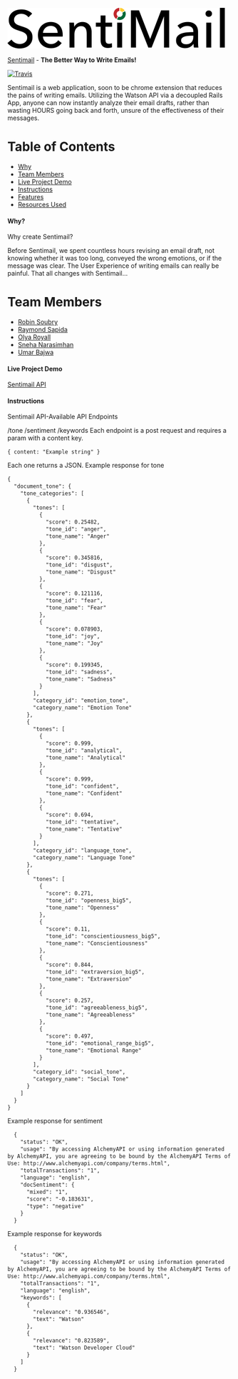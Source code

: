 ![SentiMail Logo](/public/assets/logo_sentimail.png "Logo Sentimail")

[Sentimail](http://sentimail.herokuapp.com/) - **The Better Way to Write Emails!**

[![Travis](https://img.shields.io/travis/nosir/cleave.js.svg?maxAge=2592000)](https://travis-ci.org/nosir/cleave.js)

Sentimail is a web application, soon to be chrome extension that reduces the pains of writing emails. Utilizing the Watson API via a decoupled Rails App, anyone can now instantly analyze their email drafts, rather than wasting HOURS going back and forth, unsure of the effectiveness of their messages.

# Table of Contents
* [Why](#why)
* [Team Members](#team-members)
* [Live Project Demo](#project-demo)
* [Instructions](#instructions)
* [Features](#features)
* [Resources Used](#resources)

#### <a name="why"></a>Why?
Why create Sentimail? 

Before Sentimail, we spent countless hours revising an email draft, not knowing whether it was too long, conveyed the wrong emotions, or if the message was clear. The User Experience of writing emails can really be painful. That all changes with Sentimail...

# <a name="team-members"></a>Team Members
* [Robin Soubry](https://github.com/RobinSoubry)
* [Raymond Sapida](https://github.com/raysapida)
* [Olya Royall](https://github.com/venture-vin)
* [Sneha Narasimhan](https://github.com/snehabn)
* [Umar Bajwa](https://github.com/UmarFBajwa)

#### <a name="project-demo"></a> Live Project Demo

[Sentimail API](http://sentimail-api.herokuapp.com/)

#### <a name="instructions"></a> Instructions

Sentimail API-Available API Endpoints

/tone
/sentiment
/keywords
Each endpoint is a post request and requires a param with a content key.

    { content: "Example string" }
  
Each one returns a JSON.
Example response for tone

    {
      "document_tone": {
        "tone_categories": [
          {
            "tones": [
              {
                "score": 0.25482,
                "tone_id": "anger",
                "tone_name": "Anger"
              },
              {
                "score": 0.345816,
                "tone_id": "disgust",
                "tone_name": "Disgust"
              },
              {
                "score": 0.121116,
                "tone_id": "fear",
                "tone_name": "Fear"
              },
              {
                "score": 0.078903,
                "tone_id": "joy",
                "tone_name": "Joy"
              },
              {
                "score": 0.199345,
                "tone_id": "sadness",
                "tone_name": "Sadness"
              }
            ],
            "category_id": "emotion_tone",
            "category_name": "Emotion Tone"
          },
          {
            "tones": [
              {
                "score": 0.999,
                "tone_id": "analytical",
                "tone_name": "Analytical"
              },
              {
                "score": 0.999,
                "tone_id": "confident",
                "tone_name": "Confident"
              },
              {
                "score": 0.694,
                "tone_id": "tentative",
                "tone_name": "Tentative"
              }
            ],
            "category_id": "language_tone",
            "category_name": "Language Tone"
          },
          {
            "tones": [
              {
                "score": 0.271,
                "tone_id": "openness_big5",
                "tone_name": "Openness"
              },
              {
                "score": 0.11,
                "tone_id": "conscientiousness_big5",
                "tone_name": "Conscientiousness"
              },
              {
                "score": 0.844,
                "tone_id": "extraversion_big5",
                "tone_name": "Extraversion"
              },
              {
                "score": 0.257,
                "tone_id": "agreeableness_big5",
                "tone_name": "Agreeableness"
              },
              {
                "score": 0.497,
                "tone_id": "emotional_range_big5",
                "tone_name": "Emotional Range"
              }
            ],
            "category_id": "social_tone",
            "category_name": "Social Tone"
          }
        ]
      }
    }
    
Example response for sentiment

      {
        "status": "OK",
        "usage": "By accessing AlchemyAPI or using information generated by AlchemyAPI, you are agreeing to be bound by the AlchemyAPI Terms of Use: http://www.alchemyapi.com/company/terms.html",
        "totalTransactions": "1",
        "language": "english",
        "docSentiment": {
          "mixed": "1",
          "score": "-0.183631",
          "type": "negative"
        }
      }
    
Example response for keywords

      {
        "status": "OK",
        "usage": "By accessing AlchemyAPI or using information generated by AlchemyAPI, you are agreeing to be bound by the AlchemyAPI Terms of Use: http://www.alchemyapi.com/company/terms.html",
        "totalTransactions": "1",
        "language": "english",
        "keywords": [
          {
            "relevance": "0.936546",
            "text": "Watson"
          },
          {
            "relevance": "0.823589",
            "text": "Watson Developer Cloud"
          }
        ]
      }

    